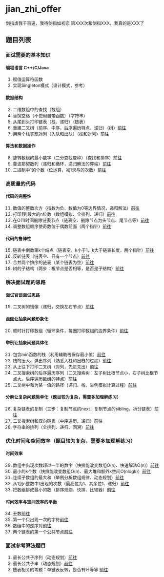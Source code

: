 # jian_zhi_offer
剑指虐我千百遍，我待剑指如初恋
第XXX次和剑指XXX，我真的是XXX了
## 题目列表

### 面试需要的基本知识
#### 编程语言 C++/C/Java
1. 赋值运算符函数
2. 实现Singleton模式（设计模式，参考）
#### 数据结构
3. 二维数组中的查找（数组）
4. 替换空格（不使用自带函数）（字符串）
5. 从尾到头打印链表（栈、递归）（链表）
6. 重建二叉树（前序、中序、后序遍历特点、递归）（树）<a href="src/chapter2/T6ReConstructBinaryTree.java"  target="_blank">前往</a>
7. 用两个栈实现对列（入队和出队）（栈和对列）<a href="src/chapter2/T7TwoStackToQueue.java"  target="_blank">前往</a>
#### 算法和数据操作
8. 旋转数组的最小数字（二分查找变种）（查找和排序）<a href="src/chapter2/T8MinNumberInRotateArray.java"  target="_blank">前往</a>
9. 斐波那契数列（递归和循环，递归解法的弊端）<a href="src/chapter2/T9Fibonacci.java"  target="_blank">前往</a>
10. 二进制中1的个数（位运算，减1求与的次数）<a href="src/chapter2/T10NumberOf1.java"  target="_blank">前往</a>

### 高质量的代码
#### 代码的完整性
11. 数值的整数次方（指数为负、数值为0等边界情况，递归解法）<a href="src/chapter3/T11Power.java"  target="_blank">前往</a>
12. 打印1到最大的n位数（数组模拟、全排列、递归）<a href="src/chapter3/T12PrintOneToNthDigits.java"  target="_blank">前往</a>
13. 在O(1)时间删除链表节点（链表空、删除节点为头节点、尾节点等）<a href="src/chapter3/T13DeleteNode.java"  target="_blank">前往</a>
14. 调整数组顺序使奇数位于偶数前面（两个指针）<a href="src/chapter3/T14ReorderOddEven.java"  target="_blank">前往</a>
#### 代码的鲁棒性
15. 链表中倒数第k个结点（链表空，k小于1，k大于链表长度，两个指针）<a href="src/chapter3/T15FindKthToTail.java"  target="_blank">前往</a>
16. 反转链表（链表空、只有一个节点）<a href="src/chapter3/T16ReverseList.java"  target="_blank">前往</a>
17. 合并两个排序的链表（某个链表为空）<a href="src/chapter3/T17MergeList.java"  target="_blank">前往</a>
18. 树的子结构（两步：根节点是否相等，是否是子结构）<a href="src/chapter3/T18HasSubtree.java"  target="_blank">前往</a>

### 解决面试题的思路
#### 面试官谈面试思路
19. 二叉树的镜像（递归，交换左右节点）<a href="src/chapter4/T19MirrorBinaryTree.java"  target="_blank">前往</a>
#### 画图让抽象问题形象化
20. 顺时针打印数组（循环条件，每圈打印数组的边界条件）<a href="src/chapter4/T20PrintMatrixClockWisely.java"  target="_blank">前往</a>
#### 举例让抽象问题具体化
21. 包含min函数的栈（利用辅助栈保存最小值）<a href="src/chapter4/T21MinStack.java"  target="_blank">前往</a>
22. 栈的压入、弹出序列（熟悉入栈和出栈的过程）<a href="src/chapter4/T22IsPopOrder.java"  target="_blank">前往</a>
23. 从上往下打印二叉树（对列，先进先出）<a href="src/chapter4/T23PrintFromTopToBottom.java"  target="_blank">前往</a>
24. 二叉搜索树的后序遍历序列（二叉搜索树：左子树比根节点小，右子树比根节点大。后序遍历数组的特点）<a href="src/chapter4/T24VerifySequenceOfBST.java"  target="_blank">前往</a>
25. 二叉树中和为某一值的路径（递归、栈、举例模拟计算过程）<a href="src/chapter4/T25FindPath.java"  target="_blank">前往</a>
#### 分解让复杂问题简单化（题目较为复杂，需要多加理解练习）
26. 复杂链表的复制（三步：复制节点的next，复制节点的sibling，拆分链表）<a href="src/chapter4/T26CloneNodes.java"  target="_blank">前往</a>
27. 二叉搜索树和双向链表（中序遍历、递归）<a href="src/chapter4/T27Convert.java"  target="_blank">前往</a>
28. 字符串的排列（全排列、递归、回溯）<a href="src/chapter4/T28Permutation.java"  target="_blank">前往</a>

### 优化时间和空间效率（题目较为复杂，需要多加理解练习）
#### 时间效率
29. 数组中出现次数超过一半的数字（快排能改变数组O(n)、快速解法O(n)）<a href="src/chapter5/T29MoreThanHalfNum.java"  target="_blank">前往</a>
30. 最小的k个数（快排能改变数组O(n)、最大堆和额外k空间O(nlogk)）<a href="src/chapter5/T30GetLeastNumbers.java"  target="_blank">前往</a>
31. 连续子数组的最大和（举例分析数组规律、动态规划）<a href="src/chapter5/T31FindGreatestSumOfSubArray.java"  target="_blank">前往</a>
32. 从1到n整数中1出现的次数（最高位为1、其余位1、递归）<a href="src/chapter5/T32NumberOf1Between1AndN.java"  target="_blank">前往</a>
33. 把数组排成最小的数（排序规则、快排、比较器）<a href="src/chapter5/T33PrintMinNumber.java"  target="_blank">前往</a>
#### 时间效率与空间效率的平衡
34. 丑数<a href="src/chapter5/.java"  target="_blank">前往</a>
35. 第一个只出现一次的字符<a href="src/chapter5/.java"  target="_blank">前往</a>
36. 数组中的逆序对<a href="src/chapter5/.java"  target="_blank">前往</a>
37. 两个链表的第一个公共节点<a href="src/chapter5/.java"  target="_blank">前往</a>


### 面试参考算法题目
1. 最长公共子序列（动态规划）<a href="src/chapter_ds/LongestCommonSubsequence.java"  target="_blank">前往</a>
2. 最长公共子串（动态规划）<a href="src/chapter_ds/LongestCommonSubstring.java"  target="_blank">前往</a>
3. 链表相关的考题：单链表反转，是否有环等等 <a href="src/chapter_ds/LongestCommonSubstring.java"  target="_blank">前往</a>
